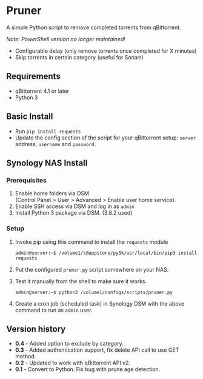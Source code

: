 # Pruner

A simple Python script to remove completed torrents from qBittorrent.

_Note: PowerShell version no longer maintained!_

- Configurable delay (only remove torrents once completed for X minutes)
- Skip torrents in certain category (useful for Sonarr)

## Requirements

- qBittorrent 4.1 or later
- Python 3

## Basic Install

- Run `pip install requests`
- Update the config section of the script for your qBittorrent setup: `server` address, `username` and `password`.

## Synology NAS Install

### Prerequisites
1. Enable home folders via DSM<br> (Control Panel > User > Advanced > Enable user home service).
1. Enable SSH access via DSM and log in as `admin`
1. Install Python 3 package via DSM. (3.8.2 used)

### Setup

1. Invoke pip using this command to install the `requests` module

    ```
    admin@server:~$ /volume1/\@appstore/py3k/usr/local/bin/pip3 install requests
    ```

1. Put the configured `pruner.py` script somewhere on your NAS.

1. Test it manually from the shell to make sure it works.
    ```
    admin@server:~$ python3 /volume1/configs/scripts/pruner.py
    ```
1. Create a cron job (scheduled task) in Synology DSM with the above command to run as `admin` user. 

## Version history

- **0.4** - Added option to exclude by category.
- **0.3** - Added authentication support, fix delete API call to use GET method.
- **0.2** - Updated to work with qBittorrent API v2.
- **0.1** - Convert to Python. Fix bug with prune age detection.
